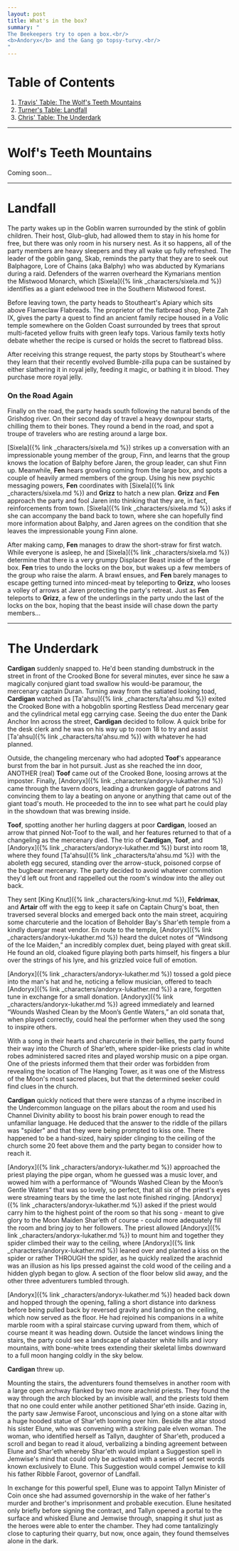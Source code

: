```yaml
---
layout: post
title: What's in the box?
summary: "
The Beekeepers try to open a box.<br/>
<b>Andoryx</b> and the Gang go topsy-turvy.<br/>
"
---
```


# Table of Contents
1. [Travis' Table: The Wolf's Teeth Mountains](#the-mountain)
2. [Turner's Table: Landfall](#landfall)
3. [Chris' Table: The Underdark](#underdark)

---
# Wolf's Teeth Mountains <a name="the-mountain"/>

Coming soon...

---
# Landfall <a name="landfall"/>

The party wakes up in the Goblin warren surrounded by the stink of goblin children. Their host, Glub-glub, had allowed them to stay in his home for free, but there was only room in his nursery nest. As it so happens, all of the party members are heavy sleepers and they all wake up fully refreshed. The leader of the goblin gang, Skab, reminds the party that they are to seek out Balphagore, Lore of Chains (aka Balphy) who was abducted by Kymarians during a raid. Defenders of the warren overheard the Kymarians mention the Mistwood Monarch, which [Sixela]({% link _characters/sixela.md %}) identifies as a giant edelwood tree in the Southern Mistwood forest.

Before leaving town, the party heads to Stoutheart's Apiary which sits above Flameclaw Flabreads. The proprietor of the flatbread shop, Pete Zah IX, gives the party a quest to find an ancient family recipe housed in a Volic temple somewhere on the Golden Coast surrounded by trees that sprout multi-faceted yellow fruits with green leafy tops. Various family texts hotly debate whether the recipe is cursed or holds the secret to flatbread bliss.

After receiving this strange request, the party stops by Stoutheart's where they learn that their recently evolved Bumble-zilla pupa can be sustained by either slathering it in royal jelly, feeding it magic, or bathing it in blood. They purchase more royal jelly.

### On the Road Again

Finally on the road, the party heads south following the natural bends of the Grishdog river. On their second day of travel a heavy downpour starts, chilling them to their bones. They round a bend in the road, and spot a troupe of travelers who are resting around a large box. 

[Sixela]({% link _characters/sixela.md %}) strikes up a conversation with an impressionable young member of the group, Finn, and learns that the group knows the location of Balphy before Jaren, the group leader, can shut Finn up. Meanwhile, **Fen** hears growling coming from the large box, and spots a couple of heavily armed members of the group. Using his new psychic messaging powers, **Fen** coordinates with [Sixela]({% link _characters/sixela.md %}) and **Grizz** to hatch a new plan. **Grizz** and **Fen** approach the party and fool Jaren into thinking that they are, in fact, reinforcements from town. [Sixela]({% link _characters/sixela.md %}) asks if she can accompany the band back to town, where she can hopefully find more information about Balphy, and Jaren agrees on the condition that she leaves the impressionable young Finn alone.

After making camp, **Fen** manages to draw the short-straw for first watch. While everyone is asleep, he and [Sixela]({% link _characters/sixela.md %}) determine that there is a very grumpy Displacer Beast inside of the large box. **Fen** tries to undo the locks on the box, but wakes up a few members of the group who raise the alarm. A brawl ensues, and **Fen** barely manages to escape getting turned into minced-meat by teleporting to **Grizz**, who looses a volley of arrows at Jaren protecting the party's retreat. Just as **Fen** teleports to **Grizz**, a few of the underlings in the party undo the last of the locks on the box, hoping that the beast inside will chase down the party members...

---
# The Underdark <a name="underdark"/>

**Cardigan** suddenly snapped to. He'd been standing dumbstruck in the street in front of the Crooked Bone for several minutes, ever since he saw a magically conjured giant toad swallow his would-be paramour, the mercenary captain Duran. Turning away from the satiated looking toad, **Cardigan** watched as [Ta'ahsu]({% link _characters/ta'ahsu.md %}) exited the Crooked Bone with a hobgoblin sporting Restless Dead mercenary gear and the cylindrical metal egg carrying case. Seeing the duo enter the Dank Anchor Inn across the street, **Cardigan** decided to follow. A quick bribe for the desk clerk and he was on his way up to room 18 to try and assist [Ta'ahsu]({% link _characters/ta'ahsu.md %}) with whatever he had planned.

Outside, the changeling mercenary who had adopted **Toof**'s appearance burst from the bar in hot pursuit. Just as she reached the inn door, ANOTHER (real) **Toof** came out of the Crooked Bone, loosing arrows at the imposter. Finally, [Andoryx]({% link _characters/andoryx-lukather.md %}) came through the tavern doors, leading a drunken gaggle of patrons and convincing them to lay a beating on anyone or anything that came out of the giant toad's mouth. He proceeded to the inn to see what part he could play in the showdown that was brewing inside.

**Toof**, spotting another her hurling daggers at poor **Cardigan**, loosed an arrow that pinned Not-Toof to the wall, and her features returned to that of a changeling as the mercenary died. The trio of **Cardigan**, **Toof**, and [Andoryx]({% link _characters/andoryx-lukather.md %}) burst into room 18, where they found [Ta'ahsu]({% link _characters/ta'ahsu.md %}) with the aboleth egg secured, standing over the arrow-stuck, poisoned corpse of the bugbear mercenary. The party decided to avoid whatever commotion they'd left out front and rappelled out the room's window into the alley out back.

They sent [King Knut]({% link _characters/king-knut.md %}), **Feldrimax**, and **Artair** off with the egg to keep it safe on Captain Churg's boat, then traversed several blocks and emerged back onto the main street, acquiring some charcuterie and the location of Beholder Bay's Shar'eth temple from a kindly duergar meat vendor. En route to the temple, [Andoryx]({% link _characters/andoryx-lukather.md %}) heard the dulcet notes of “Windsong of the Ice Maiden,” an incredibly complex duet, being played with great skill. He found an old, cloaked figure playing both parts himself, his fingers a blur over the strings of his lyre, and his grizzled voice full of emotion.

[Andoryx]({% link _characters/andoryx-lukather.md %}) tossed a gold piece into the man's hat and he, noticing a fellow musician, offered to teach [Andoryx]({% link _characters/andoryx-lukather.md %}) a rare, forgotten tune in exchange for a small donation. [Andoryx]({% link _characters/andoryx-lukather.md %}) agreed immediately and learned “Wounds Washed Clean by the Moon’s Gentle Waters,” an old sonata that, when played correctly, could heal the performer when they used the song to inspire others.

With a song in their hearts and charcuterie in their bellies, the party found their way into the Church of Shar’eth, where spider-like priests clad in white robes administered sacred rites and played worship music on a pipe organ. One of the priests informed them that their order was forbidden from revealing the location of The Hanging Tower, as it was one of the Mistress of the Moon's most sacred places, but that the determined seeker could find clues in the church.

**Cardigan** quickly noticed that there were stanzas of a rhyme inscribed in the Undercommon language on the pillars about the room and used his Channel Divinity ability to boost his brain power enough to read the unfamiliar language. He deduced that the answer to the riddle of the pillars was "spider" and that they were being prompted to kiss one. There happened to be a hand-sized, hairy spider clinging to the ceiling of the church some 20 feet above them and the party began to consider how to reach it.

[Andoryx]({% link _characters/andoryx-lukather.md %}) approached the priest playing the pipe organ, whom he guessed was a music lover, and wowed him with a performance of “Wounds Washed Clean by the Moon’s Gentle Waters” that was so lovely, so perfect, that all six of the priest's eyes were streaming tears by the time the last note finished ringing. [Andoryx]({% link _characters/andoryx-lukather.md %}) asked if the priest would carry him to the highest point of the room so that his song - meant to give glory to the Moon Maiden Shar’eth of course - could more adequately fill the room and bring joy to her followers. The priest allowed [Andoryx]({% link _characters/andoryx-lukather.md %}) to mount him and together they spider climbed their way to the ceiling, where [Andoryx]({% link _characters/andoryx-lukather.md %}) leaned over and planted a kiss on the spider or rather THROUGH the spider, as he quickly realized the arachnid was an illusion as his lips pressed against the cold wood of the ceiling and a hidden glyph began to glow. A section of the floor below slid away, and the other three adventurers tumbled through.

[Andoryx]({% link _characters/andoryx-lukather.md %}) headed back down and hopped through the opening, falling a short distance into darkness before being pulled back by reversed gravity and landing on the ceiling, which now served as the floor. He had rejoined his companions in a white marble room with a spiral staircase curving upward from them, which of course meant it was heading down. Outside the lancet windows lining the stairs, the party could see a landscape of alabaster white hills and ivory mountains, with bone-white trees extending their skeletal limbs downward to a full moon hanging coldly in the sky below.

**Cardigan** threw up.

Mounting the stairs, the adventurers found themselves in another room with a large open archway flanked by two more arachnid priests. They found the way through the arch blocked by an invisible wall, and the priests told them that no one could enter while another petitioned Shar'eth inside. Gazing in, the party saw Jemwise Faroot, unconscious and lying on a stone altar with a huge hooded statue of Shar'eth looming over him. Beside the altar stood his sister Elune, who was convening with a striking pale elven woman. The woman, who identified herself as Tallyn, daughter of Shar'eth, produced a scroll and began to read it aloud, verbalizing a binding agreement between Elune and Shar'eth whereby Shar'eth would implant a Suggestion spell in Jemwise's mind that could only be activated with a series of secret words known exclusively to Elune. This Suggestion would compel Jemwise to kill his father Ribble Faroot, governor of Landfall.

In exchange for this powerful spell, Elune was to appoint Tallyn Minister of Coin once she had assumed governorship in the wake of her father's murder and brother's imprisonment and probable execution. Elune hesitated only briefly before signing the contract, and Tallyn opened a portal to the surface and whisked Elune and Jemwise through, snapping it shut just as the heroes were able to enter the chamber. They had come tantalizingly close to capturing their quarry, but now, once again, they found themselves alone in the dark. 


